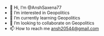 - 👋 Hi, I’m @AnshSaxena77
- 👀 I’m interested in Geopolitics
- 🌱 I’m currently learning Geopolitics
- 💞️ I’m looking to collaborate on Geopolitics
- 📫 How to reach me ansh20544@gmail.com

<!---
AnshSaxena77/AnshSaxena77 is a ✨ special ✨ repository because its `README.md` (this file) appears on your GitHub profile.
You can click the Preview link to take a look at your changes.
--->
